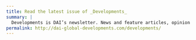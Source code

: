 ```yaml
---
title: Read the latest issue of _Developments_
summary: |
  Developments is DAI’s newsletter. News and feature articles, opinion pieces, and interviews highlight DAI projects and offer insight into global development issues of the day.
permalink: http://dai-global-developments.com/developments/
---
```


